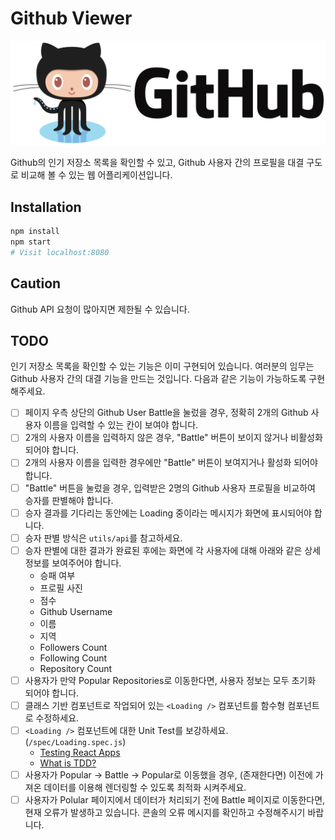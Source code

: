 # Github Viewer

![Github](github.png)

Github의 인기 저장소 목록을 확인할 수 있고, Github 사용자 간의 프로필을 대결 구도로 비교해 볼 수 있는 웹 어플리케이션입니다.

## Installation

```sh
npm install
npm start
# Visit localhost:8080
```

## Caution

Github API 요청이 많아지면 제한될 수 있습니다.

## TODO

인기 저장소 목록을 확인할 수 있는 기능은 이미 구현되어 있습니다. 여러분의 임무는 Github 사용자 간의 대결 기능을 만드는 것입니다. 다음과 같은 기능이 가능하도록 구현해주세요.

- [ ] 페이지 우측 상단의 Github User Battle을 눌렀을 경우, 정확히 2개의 Github 사용자 이름을 입력할 수 있는 칸이 보여야 합니다.
- [ ] 2개의 사용자 이름을 입력하지 않은 경우, "Battle" 버튼이 보이지 않거나 비활성화 되어야 합니다.
- [ ] 2개의 사용자 이름을 입력한 경우에만 "Battle" 버튼이 보여지거나 활성화 되어야 합니다.
- [ ] "Battle" 버튼을 눌렀을 경우, 입력받은 2명의 Github 사용자 프로필을 비교하여 승자를 판별해야 합니다.
- [ ] 승자 결과를 기다리는 동안에는 Loading 중이라는 메시지가 화면에 표시되어야 합니다.
- [ ] 승자 판별 방식은 `utils/api`를 참고하세요.
- [ ] 승자 판별에 대한 결과가 완료된 후에는 화면에 각 사용자에 대해 아래와 같은 상세 정보를 보여주어야 합니다.
  - 승패 여부
  - 프로필 사진
  - 점수
  - Github Username
  - 이름
  - 지역
  - Followers Count
  - Following Count
  - Repository Count
- [ ] 사용자가 만약 Popular Repositories로 이동한다면, 사용자 정보는 모두 초기화 되어야 합니다.
- [ ] 클래스 기반 컴포넌트로 작업되어 있는 `<Loading />` 컴포넌트를 함수형 컴포넌트로 수정하세요.
- [ ] `<Loading />` 컴포넌트에 대한 Unit Test를 보강하세요. (`/spec/Loading.spec.js`)
  - [Testing React Apps](https://jestjs.io/docs/en/tutorial-react)
  - [What is TDD?](docs/tdd.md)
- [ ] 사용자가 Popular -> Battle -> Popular로 이동했을 경우, (존재한다면) 이전에 가져온 데이터를 이용해 렌더링할 수 있도록 최적화 시켜주세요.
- [ ] 사용자가 Polular 페이지에서 데이터가 처리되기 전에 Battle 페이지로 이동한다면, 현재 오류가 발생하고 있습니다. 콘솔의 오류 메시지를 확인하고 수정해주시기 바랍니다.
